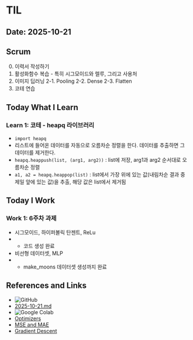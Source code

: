 # TIL

## Date: 2025-10-21

## Scrum
0. 이력서 작성하기
1. 활성화함수 복습 - 특히 시그모이드와 렐루, 그리고 사용처
2. 이미지 딥러닝 
2-1. Pooling
2-2. Dense
2-3. Flatten
3. 코테 연습

## Today What I Learn
### Learn 1: 코테 - heapq 라이브러리
- `import heapq`
- 리스트에 들어온 데이터를 자동으로 오름차순 정렬을 한다. 데이터를 추출하면 그 데이터를 제거한다.
- `heapq.heappush(list, (arg1, arg2))` : list에 저장, arg1과 arg2 순서대로 오름차순 정렬
- `a1, a2 = heapq.heappop(list)` : list에서 가장 위에 있는 값(내림차순 결과 중 제일 앞에 있는 값)을 추출, 해당 값은 list에서 제거됨

## Today I Work
### Work 1: 6주차 과제
- 시그모이드, 하이퍼볼릭 탄젠트, ReLu
- - 코드 생성 완료
- 비선형 데이터셋, MLP
- - make_moons 데이터셋 생성까지 완료


## References and Links
- ![GitHub](https://img.shields.io/badge/GitHub-181717?style=for-the-badge&logo=GitHub&logoColor=white)
- [2025-10-21.md](https://github.com/100-hours-a-week/max-til/blob/main/Oct/2025-10-21.md) 
- ![Google Colab](https://img.shields.io/badge/googlecolab-F9AB00?style=for-the-badge&logo=googlecolab&logoColor=white)
- [Optimizers](https://drive.google.com/file/d/1yiiJylbx9GFZKZ3Kiqb8dmOoImUvqMYB/view?usp=sharing)
- [MSE and MAE](https://drive.google.com/file/d/1FMJa8fwI3Q-wi-nzgR0CcsACEJ6q2g1q/view?usp=sharing)
- [Gradient Descent](https://drive.google.com/file/d/1FqY_ujguwz6fJcLpTXQbD6XNxzYUBfQ2/view?usp=sharing)
